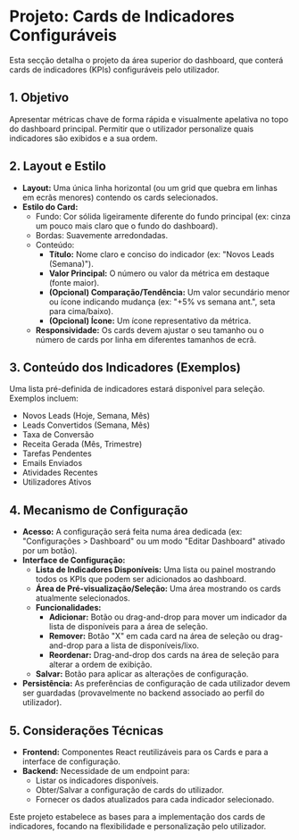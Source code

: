 # Projeto: Cards de Indicadores Configuráveis

Esta secção detalha o projeto da área superior do dashboard, que conterá cards de indicadores (KPIs) configuráveis pelo utilizador.

## 1. Objetivo

Apresentar métricas chave de forma rápida e visualmente apelativa no topo do dashboard principal. Permitir que o utilizador personalize quais indicadores são exibidos e a sua ordem.

## 2. Layout e Estilo

*   **Layout:** Uma única linha horizontal (ou um grid que quebra em linhas em ecrãs menores) contendo os cards selecionados.
*   **Estilo do Card:**
    *   Fundo: Cor sólida ligeiramente diferente do fundo principal (ex: cinza um pouco mais claro que o fundo do dashboard).
    *   Bordas: Suavemente arredondadas.
    *   Conteúdo:
        *   **Título:** Nome claro e conciso do indicador (ex: "Novos Leads (Semana)").
        *   **Valor Principal:** O número ou valor da métrica em destaque (fonte maior).
        *   **(Opcional) Comparação/Tendência:** Um valor secundário menor ou ícone indicando mudança (ex: "+5% vs semana ant.", seta para cima/baixo).
        *   **(Opcional) Ícone:** Um ícone representativo da métrica.
    *   **Responsividade:** Os cards devem ajustar o seu tamanho ou o número de cards por linha em diferentes tamanhos de ecrã.

## 3. Conteúdo dos Indicadores (Exemplos)

Uma lista pré-definida de indicadores estará disponível para seleção. Exemplos incluem:

*   Novos Leads (Hoje, Semana, Mês)
*   Leads Convertidos (Semana, Mês)
*   Taxa de Conversão
*   Receita Gerada (Mês, Trimestre)
*   Tarefas Pendentes
*   Emails Enviados
*   Atividades Recentes
*   Utilizadores Ativos

## 4. Mecanismo de Configuração

*   **Acesso:** A configuração será feita numa área dedicada (ex: "Configurações > Dashboard" ou um modo "Editar Dashboard" ativado por um botão).
*   **Interface de Configuração:**
    *   **Lista de Indicadores Disponíveis:** Uma lista ou painel mostrando todos os KPIs que podem ser adicionados ao dashboard.
    *   **Área de Pré-visualização/Seleção:** Uma área mostrando os cards atualmente selecionados.
    *   **Funcionalidades:**
        *   **Adicionar:** Botão ou drag-and-drop para mover um indicador da lista de disponíveis para a área de seleção.
        *   **Remover:** Botão "X" em cada card na área de seleção ou drag-and-drop para a lista de disponíveis/lixo.
        *   **Reordenar:** Drag-and-drop dos cards na área de seleção para alterar a ordem de exibição.
    *   **Salvar:** Botão para aplicar as alterações de configuração.
*   **Persistência:** As preferências de configuração de cada utilizador devem ser guardadas (provavelmente no backend associado ao perfil do utilizador).

## 5. Considerações Técnicas

*   **Frontend:** Componentes React reutilizáveis para os Cards e para a interface de configuração.
*   **Backend:** Necessidade de um endpoint para:
    *   Listar os indicadores disponíveis.
    *   Obter/Salvar a configuração de cards do utilizador.
    *   Fornecer os dados atualizados para cada indicador selecionado.

Este projeto estabelece as bases para a implementação dos cards de indicadores, focando na flexibilidade e personalização pelo utilizador.
